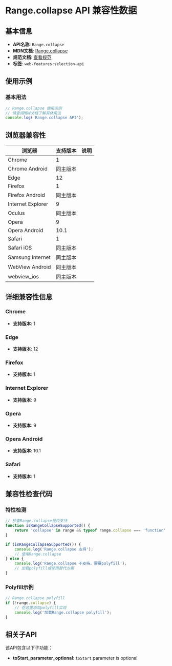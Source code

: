 # Range.collapse API 兼容性数据

## 基本信息

- **API名称**: `Range.collapse`
- **MDN文档**: [Range.collapse](https://developer.mozilla.org/docs/Web/API/Range/collapse)
- **规范文档**: [查看规范](https://dom.spec.whatwg.org/#dom-range-collapse)
- **标签**: `web-features:selection-api`

## 使用示例

### 基本用法

```javascript
// Range.collapse 使用示例
// 请查阅MDN文档了解具体用法
console.log('Range.collapse API');
```

## 浏览器兼容性

| 浏览器 | 支持版本 | 说明 |
|--------|----------|------|
| Chrome | 1 |  |
| Chrome Android | 同主版本 |  |
| Edge | 12 |  |
| Firefox | 1 |  |
| Firefox Android | 同主版本 |  |
| Internet Explorer | 9 |  |
| Oculus | 同主版本 |  |
| Opera | 9 |  |
| Opera Android | 10.1 |  |
| Safari | 1 |  |
| Safari iOS | 同主版本 |  |
| Samsung Internet | 同主版本 |  |
| WebView Android | 同主版本 |  |
| webview_ios | 同主版本 |  |

## 详细兼容性信息

### Chrome

- **支持版本**: 1

### Edge

- **支持版本**: 12

### Firefox

- **支持版本**: 1

### Internet Explorer

- **支持版本**: 9

### Opera

- **支持版本**: 9

### Opera Android

- **支持版本**: 10.1

### Safari

- **支持版本**: 1

## 兼容性检查代码

### 特性检测

```javascript
// 检查Range.collapse是否支持
function isRangeCollapseSupported() {
    return 'collapse' in range && typeof range.collapse === 'function';
}

if (isRangeCollapseSupported()) {
    console.log('Range.collapse 支持');
    // 使用Range.collapse
} else {
    console.log('Range.collapse 不支持，需要polyfill');
    // 加载polyfill或使用替代方案
}
```

### Polyfill示例

```javascript
// Range.collapse polyfill
if (!range.collapse) {
    // 在这里添加polyfill实现
    console.log('加载Range.collapse polyfill');
}
```

## 相关子API

该API包含以下子功能：

- **toStart_parameter_optional**: `toStart` parameter is optional

